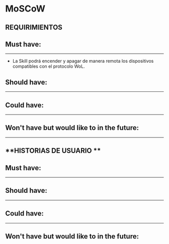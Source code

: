 # **MoSCoW** 

## **REQUIRIMIENTOS**

## **Must have:**
---
* La Skill podrá encender y apagar de manera remota los dispositivos compatibles con el protocolo WoL.
## **Should have:**
---

## **Could have:**
---

## **Won't have but would like to in the future:**
---

## **HISTORIAS DE USUARIO **

## **Must have:**
---

## **Should have:**
---

## **Could have:**
---

## **Won't have but would like to in the future:**
